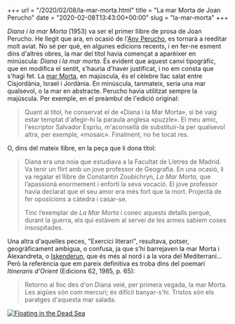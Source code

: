 +++
url = "/2020/02/08/la-mar-morta.html"
title = "La mar Morta de Joan Perucho"
date = "2020-02-08T13:43:00+00:00"
slug = "la-mar-morta"
+++

*Diana i la mar Morta* (1953) va ser el primer llibre de prosa de Joan Perucho. He llegit que ara, en ocasió de l'[Any Perucho](https://cultura.gencat.cat/ca/temes/commemoracions/2020/anyjoanperucho/), es tornarà a reeditar molt aviat. No sé per què, en algunes edicions recents, i en fer-ne esment dins d'altres obres, la mar del títol havia començat a aparèixer en minúscula: *Diana i la mar morta*. És evident que aquest canvi tipogràfic, que en modifica el sentit, s'hauria d'haver justificat, i no em consta que s'hagi fet. La [mar Morta](https://ca.wikipedia.org/wiki/Mar_Morta), en majúscula, és el cèlebre llac salat entre Cisjordània, Israel i Jordània. En minúscula, tanmateix, seria una mar qualsevol, o la mar en abstracte. Perucho havia utilitzat sempre la majúscula. Per exemple, en el preàmbul de l'edició original:

> Quant al títol, he conservat el de «Diana i la Mar Morta», si bé vaig estar temptat d'afegir-hi la paraula anglesa «puzzle». El meu amic, l'escriptor Salvador Espriu, m'aconsellà de substituir-la per qualsevol altra, per exemple, «mosaic». Finalment, no he tocat res.

O, dins del mateix llibre, en la peça que li dona títol:

> Diana era una noia que estudiava a la Facultat de Lletres de Madrid. Va tenir un flirt amb un jove professor de Geografia. En una ocasió, li va regalar el llibre de Constantin Zoubichryn, *La Mar Morta*, que l’apassionà enormement i enfortí la seva vocació. El jove professor havia declarat que el seu amor era més fort que la mort. Projectà de fer oposicions a càtedra i casar-se.
> 
> Tinc l’exemplar de *La Mar Morta* i conec aquests detalls perquè, durant la guerra, els qui estàvem al servei de les armes sabíem coses insospitades.

Una altra d'aquelles peces, "Exercici literari", resultava, potser, geogràficament ambigua, o confusa, ja que s'hi barrejaven la mar Morta i Alexandreta, o [Iskenderun](https://ca.wikipedia.org/wiki/İskenderun), que és més al nord i a la vora del Mediterrani… Però la referència que em pareix definitiva es troba dins del poemari *Itineraris d'Orient* (Edicions 62, 1985, p. 65):

> Retorno al lloc des d'on Diana veié, per primera vegada, la mar Morta. Les aigües són com mercuri; és difícil banyar-s'hi. Tristos són els paratges d'aquesta mar salada.

<a title="Matson Collection [Public domain]" href="https://commons.wikimedia.org/wiki/File:Floating_in_the_Dead_Sea_LCCN2002706898.jpg"><img alt="Floating in the Dead Sea" src="https://blog.carlesbellver.net/uploads/2020/baa306d540.jpg"></a>
